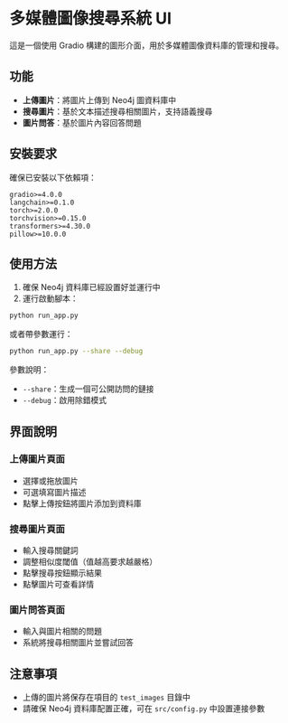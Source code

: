 # 多媒體圖像搜尋系統 UI

這是一個使用 Gradio 構建的圖形介面，用於多媒體圖像資料庫的管理和搜尋。

## 功能

- **上傳圖片**：將圖片上傳到 Neo4j 圖資料庫中
- **搜尋圖片**：基於文本描述搜尋相關圖片，支持語義搜尋
- **圖片問答**：基於圖片內容回答問題

## 安裝要求

確保已安裝以下依賴項：

```
gradio>=4.0.0
langchain>=0.1.0
torch>=2.0.0
torchvision>=0.15.0
transformers>=4.30.0
pillow>=10.0.0
```

## 使用方法

1. 確保 Neo4j 資料庫已經設置好並運行中
2. 運行啟動腳本：

```bash
python run_app.py
```

或者帶參數運行：

```bash
python run_app.py --share --debug
```

參數說明：
- `--share`：生成一個可公開訪問的鏈接
- `--debug`：啟用除錯模式

## 界面說明

### 上傳圖片頁面
- 選擇或拖放圖片
- 可選填寫圖片描述
- 點擊上傳按鈕將圖片添加到資料庫

### 搜尋圖片頁面
- 輸入搜尋關鍵詞
- 調整相似度閾值（值越高要求越嚴格）
- 點擊搜尋按鈕顯示結果
- 點擊圖片可查看詳情

### 圖片問答頁面
- 輸入與圖片相關的問題
- 系統將搜尋相關圖片並嘗試回答

## 注意事項

- 上傳的圖片將保存在項目的 `test_images` 目錄中
- 請確保 Neo4j 資料庫配置正確，可在 `src/config.py` 中設置連接參數 